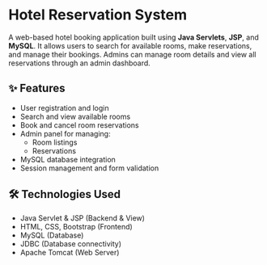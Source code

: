 # Hotel Reservation System

A web-based hotel booking application built using **Java Servlets**, **JSP**, and **MySQL**. It allows users to search for available rooms, make reservations, and manage their bookings. Admins can manage room details and view all reservations through an admin dashboard.

## ✨ Features

- User registration and login
- Search and view available rooms
- Book and cancel room reservations
- Admin panel for managing:
  - Room listings
  - Reservations
- MySQL database integration
- Session management and form validation

## 🛠️ Technologies Used

- Java Servlet & JSP (Backend & View)
- HTML, CSS, Bootstrap (Frontend)
- MySQL (Database)
- JDBC (Database connectivity)
- Apache Tomcat (Web Server)



